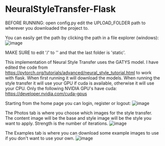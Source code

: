 # NeuralStyleTransfer-Flask
BEFORE RUNNING: open config.py edit the UPLOAD_FOLDER path to wherever you downloaded the project to. 

You can easily get the path by clicking the path in a file explorer (windows): ![image](https://user-images.githubusercontent.com/91845564/234740027-218c20f7-4105-430a-86e5-5f2ac1994245.png)

MAKE SURE to edit '/' to '\' and that the last folder is 'static'.

This implementation of Neural Style Transfer uses the GATYS model. I have edited the code from https://pytorch.org/tutorials/advanced/neural_style_tutorial.html to work with flask.
When first running it will download the models. When running the style transfer it will use your GPU if cuda is available, otherwise it will use your CPU. Only the following NVIDIA GPU's have cuda: https://developer.nvidia.com/cuda-gpus

Starting from the home page you can login, register or logout:
![image](https://user-images.githubusercontent.com/91845564/234736967-eff8ff91-c46b-4e2a-800c-c19fc37e5f3b.png)

The Photos tab is where you choose which images for the style transfer. The content image will be the base and style image will be the style you want to apply. Strength is the number of iterations.
![image](https://user-images.githubusercontent.com/91845564/234740380-97382134-64fd-4d34-b012-6235b05d7a1a.png)

The Examples tab is where you can download some example images to use if you don't want to use your own.
![image](https://user-images.githubusercontent.com/91845564/234740575-6d9e78cf-c309-4858-a05e-dd4321407c7d.png)

